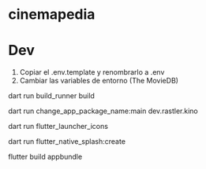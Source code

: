 # cinemapedia

# Dev

1. Copiar el .env.template y renombrarlo a .env
2. Cambiar las variables de entorno (The MovieDB)

dart run build_runner build

dart run change_app_package_name:main dev.rastler.kino

dart run flutter_launcher_icons

dart run flutter_native_splash:create

flutter build appbundle
